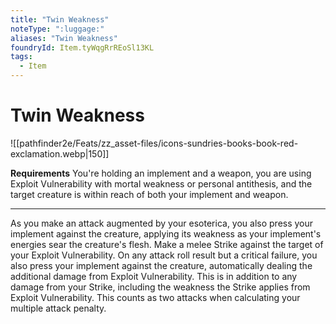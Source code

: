 ```yaml
---
title: "Twin Weakness"
noteType: ":luggage:"
aliases: "Twin Weakness"
foundryId: Item.tyWqgRrREoSl13KL
tags:
  - Item
---
```


# Twin Weakness
![[pathfinder2e/Feats/zz_asset-files/icons-sundries-books-book-red-exclamation.webp|150]]

**Requirements** You're holding an implement and a weapon, you are using Exploit Vulnerability with mortal weakness or personal antithesis, and the target creature is within reach of both your implement and weapon.

* * *

As you make an attack augmented by your esoterica, you also press your implement against the creature, applying its weakness as your implement's energies sear the creature's flesh. Make a melee Strike against the target of your Exploit Vulnerability. On any attack roll result but a critical failure, you also press your implement against the creature, automatically dealing the additional damage from Exploit Vulnerability. This is in addition to any damage from your Strike, including the weakness the Strike applies from Exploit Vulnerability. This counts as two attacks when calculating your multiple attack penalty.
